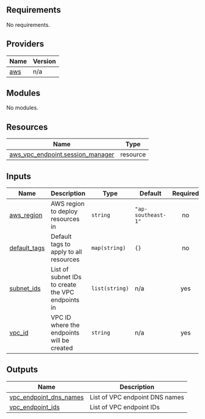 <!-- BEGIN_TF_DOCS -->
## Requirements

No requirements.

## Providers

| Name | Version |
|------|---------|
| <a name="provider_aws"></a> [aws](#provider\_aws) | n/a |

## Modules

No modules.

## Resources

| Name | Type |
|------|------|
| [aws_vpc_endpoint.session_manager](https://registry.terraform.io/providers/hashicorp/aws/latest/docs/resources/vpc_endpoint) | resource |

## Inputs

| Name | Description | Type | Default | Required |
|------|-------------|------|---------|:--------:|
| <a name="input_aws_region"></a> [aws\_region](#input\_aws\_region) | AWS region to deploy resources in | `string` | `"ap-southeast-1"` | no |
| <a name="input_default_tags"></a> [default\_tags](#input\_default\_tags) | Default tags to apply to all resources | `map(string)` | `{}` | no |
| <a name="input_subnet_ids"></a> [subnet\_ids](#input\_subnet\_ids) | List of subnet IDs to create the VPC endpoints in | `list(string)` | n/a | yes |
| <a name="input_vpc_id"></a> [vpc\_id](#input\_vpc\_id) | VPC ID where the endpoints will be created | `string` | n/a | yes |

## Outputs

| Name | Description |
|------|-------------|
| <a name="output_vpc_endpoint_dns_names"></a> [vpc\_endpoint\_dns\_names](#output\_vpc\_endpoint\_dns\_names) | List of VPC endpoint DNS names |
| <a name="output_vpc_endpoint_ids"></a> [vpc\_endpoint\_ids](#output\_vpc\_endpoint\_ids) | List of VPC endpoint IDs |
<!-- END_TF_DOCS -->